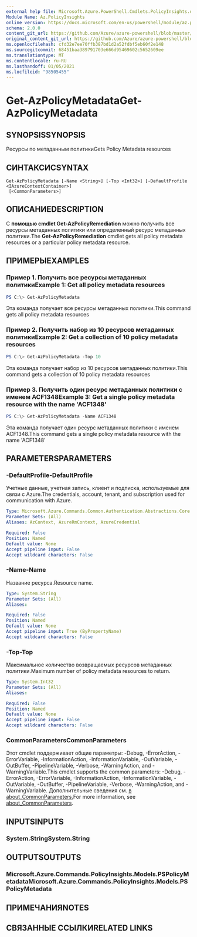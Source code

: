 ```yaml
---
external help file: Microsoft.Azure.PowerShell.Cmdlets.PolicyInsights.dll-Help.xml
Module Name: Az.PolicyInsights
online version: https://docs.microsoft.com/en-us/powershell/module/az.policyinsights/get-azpolicymetadata
schema: 2.0.0
content_git_url: https://github.com/Azure/azure-powershell/blob/master/src/PolicyInsights/PolicyInsights/help/Get-AzPolicyMetadata.md
original_content_git_url: https://github.com/Azure/azure-powershell/blob/master/src/PolicyInsights/PolicyInsights/help/Get-AzPolicyMetadata.md
ms.openlocfilehash: cfd32e7ee70ffb387bd1d2a52fdbf5eb60f2e148
ms.sourcegitcommit: 68451baa389791703e666d95469602c5652609ee
ms.translationtype: MT
ms.contentlocale: ru-RU
ms.lasthandoff: 01/05/2021
ms.locfileid: "98505455"
---
```

# <span data-ttu-id="6295e-101">Get-AzPolicyMetadata</span><span class="sxs-lookup"><span data-stu-id="6295e-101">Get-AzPolicyMetadata</span></span>

## <span data-ttu-id="6295e-102">SYNOPSIS</span><span class="sxs-lookup"><span data-stu-id="6295e-102">SYNOPSIS</span></span>
<span data-ttu-id="6295e-103">Ресурсы по метаданным политики</span><span class="sxs-lookup"><span data-stu-id="6295e-103">Gets Policy Metadata resources</span></span>

## <span data-ttu-id="6295e-104">СИНТАКСИС</span><span class="sxs-lookup"><span data-stu-id="6295e-104">SYNTAX</span></span>

```
Get-AzPolicyMetadata [-Name <String>] [-Top <Int32>] [-DefaultProfile <IAzureContextContainer>]
 [<CommonParameters>]
```

## <span data-ttu-id="6295e-105">ОПИСАНИЕ</span><span class="sxs-lookup"><span data-stu-id="6295e-105">DESCRIPTION</span></span>
<span data-ttu-id="6295e-106">С **помощью cmdlet Get-AzPolicyRemediation** можно получить все ресурсы метаданных политики или определенный ресурс метаданных политики.</span><span class="sxs-lookup"><span data-stu-id="6295e-106">The **Get-AzPolicyRemediation** cmdlet gets all policy metadata resources or a particular policy metadata resource.</span></span>

## <span data-ttu-id="6295e-107">ПРИМЕРЫ</span><span class="sxs-lookup"><span data-stu-id="6295e-107">EXAMPLES</span></span>

### <span data-ttu-id="6295e-108">Пример 1. Получить все ресурсы метаданных политики</span><span class="sxs-lookup"><span data-stu-id="6295e-108">Example 1: Get all policy metadata resources</span></span>
```powershell
PS C:\> Get-AzPolicyMetadata
```

<span data-ttu-id="6295e-109">Эта команда получает все ресурсы метаданных политики.</span><span class="sxs-lookup"><span data-stu-id="6295e-109">This command gets all policy metadata resources</span></span>

### <span data-ttu-id="6295e-110">Пример 2. Получить набор из 10 ресурсов метаданных политики</span><span class="sxs-lookup"><span data-stu-id="6295e-110">Example 2: Get a collection of 10 policy metadata resources</span></span>
```powershell
PS C:\> Get-AzPolicyMetadata -Top 10
```

<span data-ttu-id="6295e-111">Эта команда получает набор из 10 ресурсов метаданных политики.</span><span class="sxs-lookup"><span data-stu-id="6295e-111">This command gets a collection of 10 policy metadata resources</span></span>

### <span data-ttu-id="6295e-112">Пример 3. Получить один ресурс метаданных политики с именем ACF1348</span><span class="sxs-lookup"><span data-stu-id="6295e-112">Example 3: Get a single policy metadata resource with the name 'ACF1348'</span></span>
```powershell
PS C:\> Get-AzPolicyMetadata -Name ACF1348
```

<span data-ttu-id="6295e-113">Эта команда получает один ресурс метаданных политики с именем ACF1348.</span><span class="sxs-lookup"><span data-stu-id="6295e-113">This command gets a single policy metadata resource with the name 'ACF1348'</span></span>

## <span data-ttu-id="6295e-114">PARAMETERS</span><span class="sxs-lookup"><span data-stu-id="6295e-114">PARAMETERS</span></span>

### <span data-ttu-id="6295e-115">-DefaultProfile</span><span class="sxs-lookup"><span data-stu-id="6295e-115">-DefaultProfile</span></span>
<span data-ttu-id="6295e-116">Учетные данные, учетная запись, клиент и подписка, используемые для связи с Azure.</span><span class="sxs-lookup"><span data-stu-id="6295e-116">The credentials, account, tenant, and subscription used for communication with Azure.</span></span>

```yaml
Type: Microsoft.Azure.Commands.Common.Authentication.Abstractions.Core.IAzureContextContainer
Parameter Sets: (All)
Aliases: AzContext, AzureRmContext, AzureCredential

Required: False
Position: Named
Default value: None
Accept pipeline input: False
Accept wildcard characters: False
```

### <span data-ttu-id="6295e-117">-Name</span><span class="sxs-lookup"><span data-stu-id="6295e-117">-Name</span></span>
<span data-ttu-id="6295e-118">Название ресурса.</span><span class="sxs-lookup"><span data-stu-id="6295e-118">Resource name.</span></span>

```yaml
Type: System.String
Parameter Sets: (All)
Aliases:

Required: False
Position: Named
Default value: None
Accept pipeline input: True (ByPropertyName)
Accept wildcard characters: False
```

### <span data-ttu-id="6295e-119">-Top</span><span class="sxs-lookup"><span data-stu-id="6295e-119">-Top</span></span>
<span data-ttu-id="6295e-120">Максимальное количество возвращаемых ресурсов метаданных политики.</span><span class="sxs-lookup"><span data-stu-id="6295e-120">Maximum number of policy metadata resources to return.</span></span>

```yaml
Type: System.Int32
Parameter Sets: (All)
Aliases:

Required: False
Position: Named
Default value: None
Accept pipeline input: False
Accept wildcard characters: False
```

### <span data-ttu-id="6295e-121">CommonParameters</span><span class="sxs-lookup"><span data-stu-id="6295e-121">CommonParameters</span></span>
<span data-ttu-id="6295e-122">Этот cmdlet поддерживает общие параметры: -Debug, -ErrorAction, -ErrorVariable, -InformationAction, -InformationVariable, -OutVariable, -OutBuffer, -PipelineVariable, -Verbose, -WarningAction, and -WarningVariable.</span><span class="sxs-lookup"><span data-stu-id="6295e-122">This cmdlet supports the common parameters: -Debug, -ErrorAction, -ErrorVariable, -InformationAction, -InformationVariable, -OutVariable, -OutBuffer, -PipelineVariable, -Verbose, -WarningAction, and -WarningVariable.</span></span> <span data-ttu-id="6295e-123">Дополнительные сведения см. [в about_CommonParameters.](http://go.microsoft.com/fwlink/?LinkID=113216)</span><span class="sxs-lookup"><span data-stu-id="6295e-123">For more information, see [about_CommonParameters](http://go.microsoft.com/fwlink/?LinkID=113216).</span></span>

## <span data-ttu-id="6295e-124">INPUTS</span><span class="sxs-lookup"><span data-stu-id="6295e-124">INPUTS</span></span>

### <span data-ttu-id="6295e-125">System.String</span><span class="sxs-lookup"><span data-stu-id="6295e-125">System.String</span></span>

## <span data-ttu-id="6295e-126">OUTPUTS</span><span class="sxs-lookup"><span data-stu-id="6295e-126">OUTPUTS</span></span>

### <span data-ttu-id="6295e-127">Microsoft.Azure.Commands.PolicyInsights.Models.PSPolicyMetadata</span><span class="sxs-lookup"><span data-stu-id="6295e-127">Microsoft.Azure.Commands.PolicyInsights.Models.PSPolicyMetadata</span></span>

## <span data-ttu-id="6295e-128">ПРИМЕЧАНИЯ</span><span class="sxs-lookup"><span data-stu-id="6295e-128">NOTES</span></span>

## <span data-ttu-id="6295e-129">СВЯЗАННЫЕ ССЫЛКИ</span><span class="sxs-lookup"><span data-stu-id="6295e-129">RELATED LINKS</span></span>

